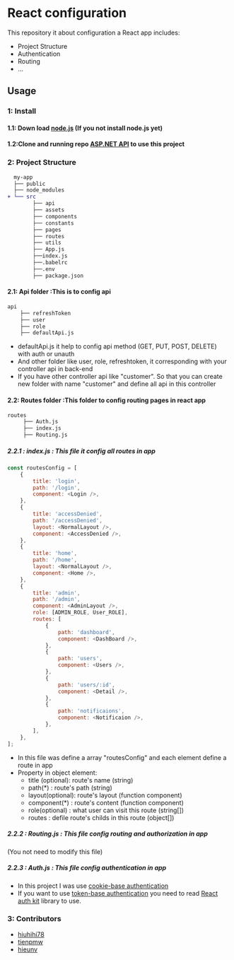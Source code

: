 # React configuration 

This repository it about configuration a React app includes:
 - Project Structure
 - Authentication
 - Routing
 - ...

## Usage

### 1: Install 

#### 1.1: Down load [node.js](https://nodejs.org/en/download) (If you not install node.js yet)

#### 1.2:Clone and running repo [ASP.NET API](https://github.com/hiuhihi78/asp.net-api-configuration) to use this project

### 2: Project Structure

   ```diff
     my-app
     ├── public
     ├── node_modules
   + └── src
           ├── api
           ├── assets
           ├── components
           ├── constants
           ├── pages
           ├── routes
           ├── utils
           ├── App.js
           ├──index.js
           ├──.babelrc
           ├──.env
           ├── package.json

   ```
 #### 2.1: Api folder :This is to config api
    	   			
 ```diff			
 api
     ├── refreshToken 
     ├── user 
     ├── role
     ├── defaultApi.js

 ```
- defaultApi.js it help to config api method (GET, PUT, POST, DELETE) with auth or unauth
- And other folder like user, role, refreshtoken, it corresponding with your controller api in back-end
- If you have other controller api like "customer". So that you can create new folder with name "customer" and define all api in this controller

#### 2.2: Routes folder :This folder to config routing pages in react app
```diff			
routes
     ├── Auth.js
     ├── index.js
     ├── Routing.js
 ```
##### 2.2.1 : index.js : This file it config all routes in app
``` javascript
const routesConfig = [
    {
        title: 'login',
        path: '/login',
        component: <Login />,
    },
    {
        title: 'accessDenied',
        path: '/accessDenied',
        layout: <NormalLayout />,
        component: <AccessDenied />,
    },
    {
        title: 'home',
        path: '/home',
        layout: <NormalLayout />,
        component: <Home />,
    },
    {
        title: 'admin',
        path: '/admin',
        component: <AdminLayout />,
        role: [ADMIN_ROLE, User_ROLE],
        routes: [
            {
                path: 'dashboard',
                component: <DashBoard />,
            },
            {
                path: 'users',
                component: <Users />,
            },
            {
                path: 'users/:id',
                component: <Detail />,
            },
            {
                path: 'notificaions',
                component: <Notificaion />,
            },
        ],
    },
];
```
- In this file was define a array "routesConfig" and each element define a route in app
- Property in object element:
	+ title (optional): route's name (string)
	+ path(*) : route's path (string)
  + layout(optional): route's layout (function component)
  + component(*) : route's content (function component)
  + role(optional) : what user can visit this route (string[])
  + routes : defile route's childs in this route (object[])
  
##### 2.2.2 : Routing.js : This file config routing and authorization in app
(You not need to modify this file)
##### 2.2.3 : Auth.js : This file config authentication in app
- In this project I was use [cookie-base authentication](https://stackoverflow.com/questions/17769011/how-does-cookie-based-authentication-work)
- If you want to use [token-base authentication](https://www.okta.com/identity-101/what-is-token-based-authentication/) you need to read [React auth kit](https://authkit.arkadip.dev/installation/) library to use.

### 3: Contributors 
- [hiuhihi78](https://github.com/hiuhihi78)
- [tienpmw](https://github.com/tienpmw)
- [hieunv](https://github.com/nepo2111)
